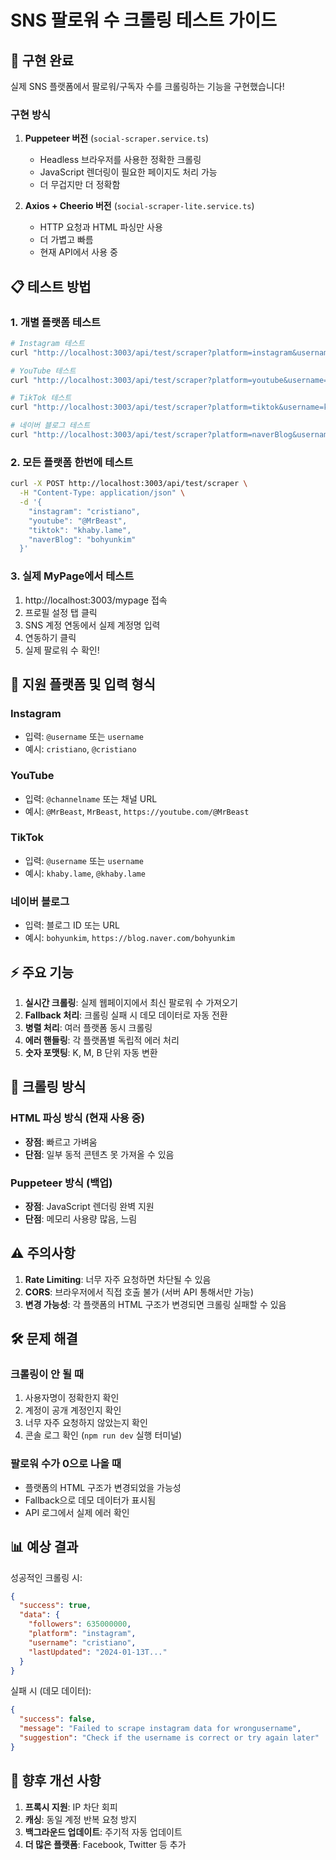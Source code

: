 # SNS 팔로워 수 크롤링 테스트 가이드

## 🚀 구현 완료

실제 SNS 플랫폼에서 팔로워/구독자 수를 크롤링하는 기능을 구현했습니다!

### 구현 방식

1. **Puppeteer 버전** (`social-scraper.service.ts`)
   - Headless 브라우저를 사용한 정확한 크롤링
   - JavaScript 렌더링이 필요한 페이지도 처리 가능
   - 더 무겁지만 더 정확함

2. **Axios + Cheerio 버전** (`social-scraper-lite.service.ts`) 
   - HTTP 요청과 HTML 파싱만 사용
   - 더 가볍고 빠름
   - 현재 API에서 사용 중

## 📋 테스트 방법

### 1. 개별 플랫폼 테스트

```bash
# Instagram 테스트
curl "http://localhost:3003/api/test/scraper?platform=instagram&username=cristiano"

# YouTube 테스트  
curl "http://localhost:3003/api/test/scraper?platform=youtube&username=@MrBeast"

# TikTok 테스트
curl "http://localhost:3003/api/test/scraper?platform=tiktok&username=khaby.lame"

# 네이버 블로그 테스트
curl "http://localhost:3003/api/test/scraper?platform=naverBlog&username=bohyunkim"
```

### 2. 모든 플랫폼 한번에 테스트

```bash
curl -X POST http://localhost:3003/api/test/scraper \
  -H "Content-Type: application/json" \
  -d '{
    "instagram": "cristiano",
    "youtube": "@MrBeast",
    "tiktok": "khaby.lame",
    "naverBlog": "bohyunkim"
  }'
```

### 3. 실제 MyPage에서 테스트

1. http://localhost:3003/mypage 접속
2. 프로필 설정 탭 클릭
3. SNS 계정 연동에서 실제 계정명 입력
4. 연동하기 클릭
5. 실제 팔로워 수 확인!

## 🎯 지원 플랫폼 및 입력 형식

### Instagram
- 입력: `@username` 또는 `username`
- 예시: `cristiano`, `@cristiano`

### YouTube
- 입력: `@channelname` 또는 채널 URL
- 예시: `@MrBeast`, `MrBeast`, `https://youtube.com/@MrBeast`

### TikTok
- 입력: `@username` 또는 `username`
- 예시: `khaby.lame`, `@khaby.lame`

### 네이버 블로그
- 입력: 블로그 ID 또는 URL
- 예시: `bohyunkim`, `https://blog.naver.com/bohyunkim`

## ⚡ 주요 기능

1. **실시간 크롤링**: 실제 웹페이지에서 최신 팔로워 수 가져오기
2. **Fallback 처리**: 크롤링 실패 시 데모 데이터로 자동 전환
3. **병렬 처리**: 여러 플랫폼 동시 크롤링
4. **에러 핸들링**: 각 플랫폼별 독립적 에러 처리
5. **숫자 포맷팅**: K, M, B 단위 자동 변환

## 🔧 크롤링 방식

### HTML 파싱 방식 (현재 사용 중)
- **장점**: 빠르고 가벼움
- **단점**: 일부 동적 콘텐츠 못 가져올 수 있음

### Puppeteer 방식 (백업)
- **장점**: JavaScript 렌더링 완벽 지원
- **단점**: 메모리 사용량 많음, 느림

## ⚠️ 주의사항

1. **Rate Limiting**: 너무 자주 요청하면 차단될 수 있음
2. **CORS**: 브라우저에서 직접 호출 불가 (서버 API 통해서만 가능)
3. **변경 가능성**: 각 플랫폼의 HTML 구조가 변경되면 크롤링 실패할 수 있음

## 🛠️ 문제 해결

### 크롤링이 안 될 때
1. 사용자명이 정확한지 확인
2. 계정이 공개 계정인지 확인
3. 너무 자주 요청하지 않았는지 확인
4. 콘솔 로그 확인 (`npm run dev` 실행 터미널)

### 팔로워 수가 0으로 나올 때
- 플랫폼의 HTML 구조가 변경되었을 가능성
- Fallback으로 데모 데이터가 표시됨
- API 로그에서 실제 에러 확인

## 📊 예상 결과

성공적인 크롤링 시:
```json
{
  "success": true,
  "data": {
    "followers": 635000000,
    "platform": "instagram",
    "username": "cristiano",
    "lastUpdated": "2024-01-13T..."
  }
}
```

실패 시 (데모 데이터):
```json
{
  "success": false,
  "message": "Failed to scrape instagram data for wrongusername",
  "suggestion": "Check if the username is correct or try again later"
}
```

## 🚀 향후 개선 사항

1. **프록시 지원**: IP 차단 회피
2. **캐싱**: 동일 계정 반복 요청 방지
3. **백그라운드 업데이트**: 주기적 자동 업데이트
4. **더 많은 플랫폼**: Facebook, Twitter 등 추가